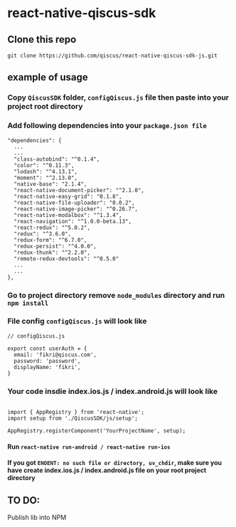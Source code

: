 # react-native-qiscus-sdk

## Clone this repo

`git clone https://github.com/qiscus/react-native-qiscus-sdk-js.git`

## example of usage

### Copy `QiscusSDK` folder, `configQiscus.js` file then paste into your project root directory

### Add following dependencies into your `package.json file`

```
"dependencies": {
  ...
  ...
  "class-autobind": "^0.1.4",
  "color": "^0.11.3",
  "lodash": "^4.13.1",
  "moment": "^2.13.0",
  "native-base": "2.1.4",
  "react-native-document-picker": "^2.1.0",
  "react-native-easy-grid": "0.1.8",
  "react-native-file-uploader": "0.0.2",
  "react-native-image-picker": "^0.26.7",
  "react-native-modalbox": "^1.3.4",
  "react-navigation": "^1.0.0-beta.13",
  "react-redux": "^5.0.2",
  "redux": "^3.6.0",
  "redux-form": "^6.7.0",
  "redux-persist": "^4.0.0",
  "redux-thunk": "^2.2.0",
  "remote-redux-devtools": "^0.5.0"
  ...
  ...
},

```

### Go to project directory remove `node_modules` directory and run `npm install`


### File config `configQiscus.js` will look like

```
// configQiscus.js

export const userAuth = {
  email: 'fikri@qiscus.com',
  password: 'password',
  displayName: 'fikri',
}

```

### Your code insdie index.ios.js / index.android.js will look like
```

import { AppRegistry } from 'react-native';
import setup from './QiscusSDK/js/setup';

AppRegistry.registerComponent('YourProjectName', setup);

```

#### Run `react-native run-android / react-native run-ios`

#### If you got `ENOENT: no such file or directory, uv_chdir`, make sure you have create index.ios.js / index.android.js file on your root project directory

## TO DO:

Publish lib into NPM
